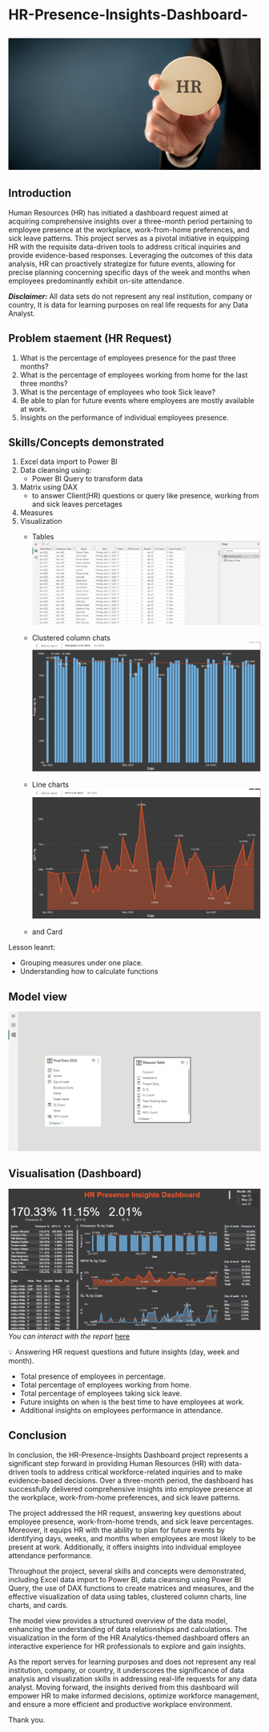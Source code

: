 # HR-Presence-Insights-Dashboard-
![](HR_mage_84.webp)
---
## Introduction 
Human Resources (HR) has initiated a dashboard request aimed at acquiring comprehensive insights over a three-month period pertaining to employee presence at the workplace, work-from-home preferences, and sick leave patterns. This project serves as a pivotal initiative in equipping HR with the requisite data-driven tools to address critical inquiries and provide evidence-based responses. Leveraging the outcomes of this data analysis, HR can proactively strategize for future events, allowing for precise planning concerning specific days of the week and months when employees predominantly exhibit on-site attendance.

**_Disclaimer:_** All data sets do not represent any real institution, company or country, It is data for learning purposes on real life requests for any Data Analyst.

## Problem staement (HR Request)
1. What is the percentage of employees presence for the past three months?
2. What is the percentage of employees working from home for the last three months?
3. What is the percentage of employees who took Sick leave?
4. Be able to plan for future events where employees are mostly available at work.
5. Insights on the performance of individual employees presence.

## Skills/Concepts demonstrated
1. Excel data import to Power BI
2. Data cleansing using:
   - Power BI Query to transform data   
3. Matrix using DAX
   - to answer Client(HR) questions or query like presence, working from and sick leaves percetages
4. Measures
5. Visualization
   - Tables
![](Table_of_data.JPG)

   - Clustered column chats
![](presence_by_%.JPG)

   - Line charts
![](WFH_by_%.JPG)

   - and Card


Lesson leanrt:
 - Grouping measures under one place.
 - Understanding how to calculate functions

## Model view
![](Model_view.JPG)

## Visualisation (Dashboard)
![](HR_Analytics_themed_Dashboard.JPG)
_You can interact with the report_ [here](https://app.powerbi.com/groups/me/reports/75ac8ff4-6759-4074-a868-9646f7f48c67/ReportSection?experience=power-bi)

:bulb: Answering HR request questions and future insights (day, week and month).
 - Total presence of employees in percentage.
 - Total percentage of employees working from home. 
 - Total percentage of employees taking sick leave.
 - Future insights on when is the best time to have employees at work.
 - Additional insights on employees performance in attendance.

## Conclusion 
In conclusion, the HR-Presence-Insights Dashboard project represents a significant step forward in providing Human Resources (HR) with data-driven tools to address critical workforce-related inquiries and to make evidence-based decisions. Over a three-month period, the dashboard has successfully delivered comprehensive insights into employee presence at the workplace, work-from-home preferences, and sick leave patterns.

The project addressed the HR request, answering key questions about employee presence, work-from-home trends, and sick leave percentages. Moreover, it equips HR with the ability to plan for future events by identifying days, weeks, and months when employees are most likely to be present at work. Additionally, it offers insights into individual employee attendance performance.

Throughout the project, several skills and concepts were demonstrated, including Excel data import to Power BI, data cleansing using Power BI Query, the use of DAX functions to create matrices and measures, and the effective visualization of data using tables, clustered column charts, line charts, and cards.

The model view provides a structured overview of the data model, enhancing the understanding of data relationships and calculations. The visualization in the form of the HR Analytics-themed dashboard offers an interactive experience for HR professionals to explore and gain insights.

As the report serves for learning purposes and does not represent any real institution, company, or country, it underscores the significance of data analysis and visualization skills in addressing real-life requests for any data analyst. Moving forward, the insights derived from this dashboard will empower HR to make informed decisions, optimize workforce management, and ensure a more efficient and productive workplace environment.

Thank you. 

